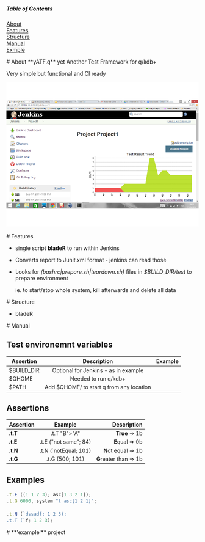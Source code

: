 
##### Table of Contents  
[About](#about)  
[Features](#features)  
[Structure](#structure)  
[Manual](#manual)  
[Exmple](#example)  

<a name="about"/>
# About **yATF.q**
yet Another Test Framework for q/kdb+  

Very simple but functional and CI ready

![alt text](https://raw.githubusercontent.com/prodrive11/yATF.q/master/res/jenkins%201.png "yATF.q in Jenkins")


<a name="features"/>
# Features

* single script **bladeR** to run within Jenkins

* Converts report to Junit.xml format - jenkins can read those

* Looks for *(bashrc|prepare.sh|teardown.sh)* files in *$BUILD_DIR/test* to prepare environment
   
    ie. to start/stop whole system, kill afterwards and delete all data

<a name="structure"/>
# Structure

- bladeR

<a name="manual"/>
# Manual

## Test environemnt variables
| Assertion    | Description  | Example |
| ------------- |:-------------:| -----:|
| $BUILD_DIR      |  Optional for Jenkins - as in example | |
| $QHOME      | Needed to run q/kdb+      |    |
| $PATH      | Add $QHOME/<os> to start q from any location   |    |


## Assertions

| Assertion        | Example           | Description  |
| ------------- |:-------------:| -----:|
| **.t.T**      | .t.T "B">"A" | **True** => 1b |
| **.t.E**      | .t.E ("not same"; 84)      |   **E**qual => 0b  |
| **.t.N**      | .t.N (`notEqual; 101)      |  **N**ot equal => 1b   |
| **.t.G**      | .t.G (500; 101)      |  **G**reater than => 1b   |

## Examples

```javascript
.t.E ((1 1 2 3); asc[1 3 2 1]);
.t.G 6000, system "t asc[1 2 1]";

.t.N (`dssadf; 1 2 3);
.t.T (`f; 1 2 3);
```

<a name="example"/>
# **'example'** project
